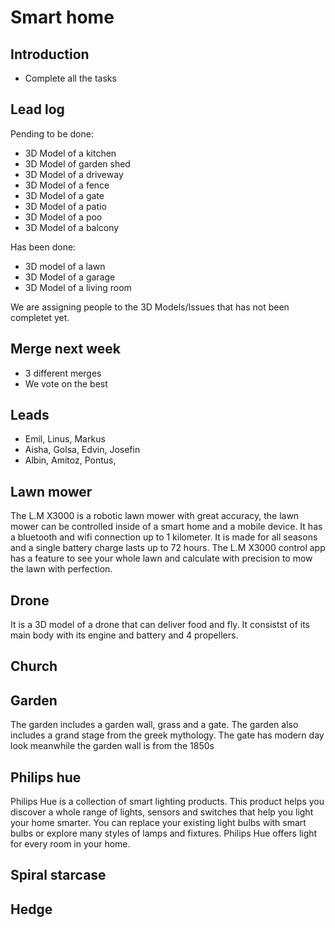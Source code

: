 
# Smart home

## Introduction

+ Complete all the tasks 

## Lead log
Pending to be done:
+  3D Model of a kitchen
+  3D Model of garden shed
+  3D Model of a driveway
+  3D Model of a fence
+  3D Model of a gate
+  3D Model of a patio
+  3D Model of a poo
+  3D Model of a balcony

Has been done:
+ 3D model of a lawn
+ 3D Model of a garage
+ 3D Model of a living room

We are assigning people to the 3D Models/Issues that has not been completet yet.

## Merge next week
+ 3 different merges
+ We vote on the best

## Leads
+ Emil, Linus, Markus
+ Aisha, Golsa, Edvin, Josefin
+ Albin, Amitoz, Pontus, 
## Lawn mower
The L.M X3000 is a robotic lawn mower with great accuracy, the lawn mower can be controlled inside of a smart home and a mobile device. It has a bluetooth and wifi connection up to 1 kilometer. It is made for all seasons and a single battery charge lasts up to 72 hours. The L.M X3000 control app has a feature to see your whole lawn and calculate with precision to mow the lawn with perfection.
## Drone
It is a 3D model of a drone that can deliver food and fly. It consistst of its main body with its engine and battery and 4 propellers. 
## Church
## Garden
The garden includes a garden wall, grass and a gate. The garden also includes a grand stage from the greek mythology. The gate has modern day look meanwhile the garden wall is from the 1850s
## Philips hue
Philips Hue is a collection of smart lighting products. This product helps you discover a whole range of lights, sensors and switches that help you light your home smarter. You can replace your existing light bulbs with smart bulbs or explore many styles of lamps and fixtures. Philips Hue offers light for every room in your home.
## Spiral starcase
## Hedge


